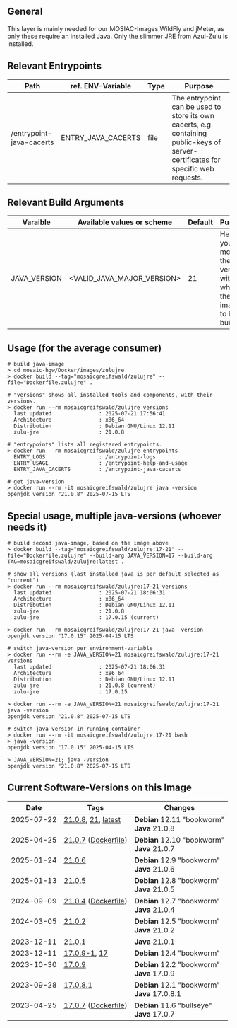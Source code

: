 ## General
This layer is mainly needed for our MOSIAC-Images WildFly and jMeter, as only these require an installed Java.
Only the slimmer JRE from Azul-Zulu is installed.


## Relevant Entrypoints
| Path                     | ref. ENV-Variable  | Type | Purpose                                                                                                                            |
|--------------------------|--------------------|------|------------------------------------------------------------------------------------------------------------------------------------|
| /entrypoint-java-cacerts | ENTRY_JAVA_CACERTS | file | The entrypoint can be used to store its own cacerts, e.g. containing public-keys of server-certificates for specific web requests. |


## Relevant Build Arguments
| Varaible     | Available values or scheme   | Default | Purpose                                                                   |
|--------------|------------------------------|---------|---------------------------------------------------------------------------|
| JAVA_VERSION | \<VALID_JAVA_MAJOR_VERSION\> | 21      | Here you can modify the java version with which the image is to be built. |


## Usage (for the average consumer)
```shell
# build java-image
> cd mosaic-hgw/Docker/images/zulujre
> docker build --tag="mosaicgreifswald/zulujre" --file="Dockerfile.zulujre" .

# "versions" shows all installed tools and components, with their versions.
> docker run --rm mosaicgreifswald/zulujre versions
  last updated               : 2025-07-21 17:56:41
  Architecture               : x86_64
  Distribution               : Debian GNU/Linux 12.11
  zulu-jre                   : 21.0.8
  
# "entrypoints" lists all registered entrypoints.
> docker run --rm mosaicgreifswald/zulujre entrypoints
  ENTRY_LOGS                 : /entrypoint-logs
  ENTRY_USAGE                : /entrypoint-help-and-usage
  ENTRY_JAVA_CACERTS         : /entrypoint-java-cacerts

# get java-version
> docker run --rm -it mosaicgreifswald/zulujre java -version
openjdk version "21.0.8" 2025-07-15 LTS
```

## Special usage, multiple java-versions (whoever needs it)
```shell
# build second java-image, based on the image above
> docker build --tag="mosaicgreifswald/zulujre:17-21" --file="Dockerfile.zulujre" --build-arg JAVA_VERSION=17 --build-arg TAG=mosaicgreifswald/zulujre:latest .

# show all versions (last installed java is per default selected as "current") 
> docker run --rm mosaicgreifswald/zulujre:17-21 versions
  last updated               : 2025-07-21 18:06:31
  Architecture               : x86_64
  Distribution               : Debian GNU/Linux 12.11
  zulu-jre                   : 21.0.8
  zulu-jre                   : 17.0.15 (current)

> docker run --rm mosaicgreifswald/zulujre:17-21 java -version
openjdk version "17.0.15" 2025-04-15 LTS

# switch java-version per environment-variable
> docker run --rm -e JAVA_VERSION=21 mosaicgreifswald/zulujre:17-21 versions
  last updated               : 2025-07-21 18:06:31
  Architecture               : x86_64
  Distribution               : Debian GNU/Linux 12.11
  zulu-jre                   : 21.0.8 (current)
  zulu-jre                   : 17.0.15

> docker run --rm -e JAVA_VERSION=21 mosaicgreifswald/zulujre:17-21 java -version
openjdk version "21.0.8" 2025-07-15 LTS

# switch java-version in running container
> docker run --rm -it mosaicgreifswald/zulujre:17-21 bash
> java -version
openjdk version "17.0.15" 2025-04-15 LTS

> JAVA_VERSION=21; java -version
openjdk version "21.0.8" 2025-07-15 LTS
```

## Current Software-Versions on this Image
| Date               | Tags                                                                                                                                                                                                                                     | Changes                                         |
|--------------------|------------------------------------------------------------------------------------------------------------------------------------------------------------------------------------------------------------------------------------------|-------------------------------------------------|
| 2025-07-22<br><br> | [21.0.8](https://hub.docker.com/r/mosaicgreifswald/wildfly/tags?name=21.0.8), [21](https://hub.docker.com/r/mosaicgreifswald/wildfly/tags?name=21), [latest](https://hub.docker.com/r/mosaicgreifswald/wildfly/tags?name=latest)<br><br> | **Debian** 12.11 "bookworm"<br>**Java** 21.0.8  |
| 2025-04-25<br><br> | [21.0.7](https://hub.docker.com/r/mosaicgreifswald/wildfly/tags?name=21.0.7) ([Dockerfile](https://github.com/mosaic-hgw/Docker/blob/5a4e7537aa5a67634c13662101f5f6ca44ac30d2/image/zulujre/Dockerfile.zulujre))<br><br>                 | **Debian** 12.10 "bookworm"<br>**Java** 21.0.7  |
| 2025-01-24<br><br> | [21.0.6](https://hub.docker.com/r/mosaicgreifswald/wildfly/tags?name=21.0.6) <br><br>                                                                                                                                                    | **Debian** 12.9 "bookworm"<br>**Java** 21.0.6   |
| 2025-01-13<br><br> | [21.0.5](https://hub.docker.com/r/mosaicgreifswald/wildfly/tags?name=21.0.5)<br><br>                                                                                                                                                     | **Debian** 12.8 "bookworm"<br>**Java** 21.0.5   |
| 2024-09-09<br><br> | [21.0.4](https://hub.docker.com/r/mosaicgreifswald/wildfly/tags?name=21.0.4) ([Dockerfile](https://github.com/mosaic-hgw/Docker/blob/081d44affc8e3048c38689d3e2780ad777b915f5/image/zulujre/Dockerfile.zulujre))<br><br>                 | **Debian** 12.7 "bookworm"<br>**Java** 21.0.4   |
| 2024-03-05<br><br> | [21.0.2](https://hub.docker.com/r/mosaicgreifswald/wildfly/tags?name=21.0.2)<br><br>                                                                                                                                                     | **Debian** 12.5 "bookworm"<br>**Java** 21.0.2   |
| 2023-12-11         | [21.0.1](https://hub.docker.com/r/mosaicgreifswald/wildfly/tags?name=21.0.1)                                                                                                                                                             | **Java** 21.0.1                                 |
| 2023-12-11         | [17.0.9-1](https://hub.docker.com/r/mosaicgreifswald/wildfly/tags?name=17.0.9-1), [17](https://hub.docker.com/r/mosaicgreifswald/wildfly/tags?name=17)                                                                                   | **Debian** 12.4 "bookworm"                      |
| 2023-10-30<br><br> | [17.0.9](https://hub.docker.com/r/mosaicgreifswald/wildfly/tags?name=17.0.9)<br><br>                                                                                                                                                     | **Debian** 12.2 "bookworm"<br>**Java** 17.0.9   |
| 2023-09-28<br><br> | [17.0.8.1](https://hub.docker.com/r/mosaicgreifswald/wildfly/tags?name=17.0.8.1)<br><br>                                                                                                                                                 | **Debian** 12.1 "bookworm"<br>**Java** 17.0.8.1 |
| 2023-04-25<br><br> | [17.0.7](https://hub.docker.com/r/mosaicgreifswald/wildfly/tags?name=17.0.7) ([Dockerfile](https://github.com/mosaic-hgw/Docker/blob/3441209dd6b8ef2892a6e264ad58898c805e0114/image/java/Dockerfile.jre.zulu))<br><br>                   | **Debian** 11.6 "bullseye"<br>**Java** 17.0.7   |
